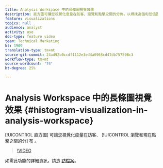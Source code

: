 ```yaml
---
title: Analysis Workspace 中的長條圖視覺效果
description: 直方圖可讓您視覺化度量在訪客、瀏覽和點擊之間的分佈，以尋找高值和低值區段。
feature: visualizations
topics: null
audience: analyst
activity: use
doc-type: feature video
team: Technical Marketing
kt: 1909
translation-type: tm+mt
source-git-commit: 24ad92b0ccdf1112e3ed4a0968cd47db757598c3
workflow-type: tm+mt
source-wordcount: '74'
ht-degree: 25%

---
```



# Analysis Workspace 中的長條圖視覺效果 {#histogram-visualization-in-analysis-workspace}

[!UICONTROL 直方圖] 可讓您視覺化度量在訪客、 [!UICONTROL 瀏覽和現在點擊之間的分] 布 。

>[!VIDEO](https://video.tv.adobe.com/v/23725/?quality=12)

如需此功能的詳細資訊，請造 [訪檔案](https://marketing.adobe.com/resources/help/zh_TW/analytics/analysis-workspace/histogram.html)。
